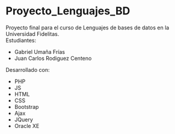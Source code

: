 # Proyecto_Lenguajes_BD

Proyecto final para el curso de Lenguajes de bases de datos en la Universidad Fidelitas. <br/>
Estudiantes:
<ul>
	<li>Gabriel Umaña Frías</li>
	<li>Juan Carlos Rodiguez Centeno</li>
</ul>
Desarrollado con:
<ul>
	<li>PHP</li>
	<li>JS</li>
	<li>HTML</li>
	<li>CSS</li>
	<li>Bootstrap</li>
	<li>Ajax</li>
	<li>JQuery</li>
	<li>Oracle XE</li>
</ul>
